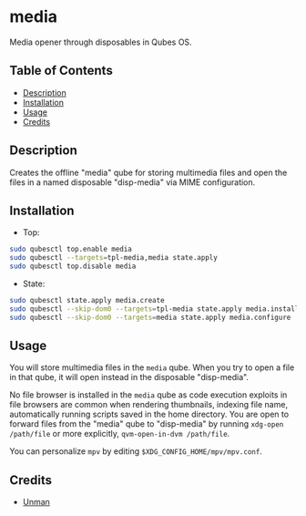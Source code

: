 # media

Media opener through disposables in Qubes OS.

## Table of Contents

*   [Description](#description)
*   [Installation](#installation)
*   [Usage](#usage)
*   [Credits](#credits)

## Description

Creates the offline "media" qube for storing multimedia files and open the
files in a named disposable "disp-media" via MIME configuration.

## Installation

*   Top:

```sh
sudo qubesctl top.enable media
sudo qubesctl --targets=tpl-media,media state.apply
sudo qubesctl top.disable media
```

*   State:

<!-- pkg:begin:post-install -->

```sh
sudo qubesctl state.apply media.create
sudo qubesctl --skip-dom0 --targets=tpl-media state.apply media.install
sudo qubesctl --skip-dom0 --targets=media state.apply media.configure
```

<!-- pkg:end:post-install -->

## Usage

You will store multimedia files in the `media` qube. When you try to open a
file in that qube, it will open instead in the disposable "disp-media".

No file browser is installed in the `media` qube as code execution exploits in
file browsers are common when rendering thumbnails, indexing file name,
automatically running scripts saved in the home directory. You are open to
forward files from the "media" qube to "disp-media" by running `xdg-open
/path/file` or more explicitly, `qvm-open-in-dvm /path/file`.

You can personalize `mpv` by editing `$XDG_CONFIG_HOME/mpv/mpv.conf`.

## Credits

*   [Unman](https://github.com/unman/shaker/tree/main/multimedia)
